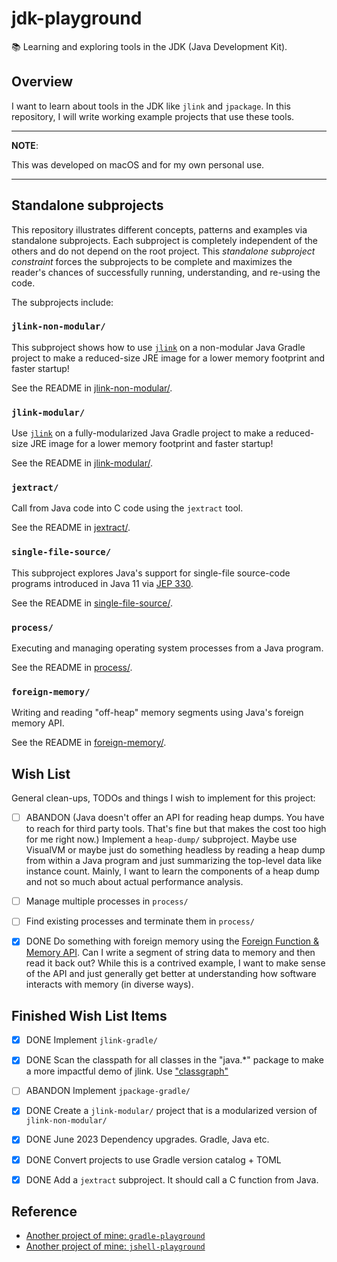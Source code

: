 # jdk-playground

📚 Learning and exploring tools in the JDK (Java Development Kit).


## Overview

I want to learn about tools in the JDK like `jlink` and `jpackage`. In this repository, I will write working example
projects that use these tools.

---
**NOTE**:

This was developed on macOS and for my own personal use.

---


## Standalone subprojects

This repository illustrates different concepts, patterns and examples via standalone subprojects. Each subproject is
completely independent of the others and do not depend on the root project. This _standalone subproject constraint_
forces the subprojects to be complete and maximizes the reader's chances of successfully running, understanding, and
re-using the code.

The subprojects include:


### `jlink-non-modular/`

This subproject shows how to use [`jlink`](https://openjdk.java.net/jeps/282) on a non-modular Java Gradle project to make a reduced-size JRE image for a lower memory footprint and faster startup!

See the README in [jlink-non-modular/](jlink-non-modular/).


### `jlink-modular/`

Use [`jlink`](https://openjdk.java.net/jeps/282) on a fully-modularized Java Gradle project to make a reduced-size JRE image for a lower memory footprint and faster startup!

See the README in [jlink-modular/](jlink-modular/).


### `jextract/`

Call from Java code into C code using the `jextract` tool.

See the README in [jextract/](jextract/).


### `single-file-source/`

This subproject explores Java's support for single-file source-code programs introduced in Java 11 via [JEP 330](https://openjdk.java.net/jeps/330).

See the README in [single-file-source/](single-file-source/).


### `process/`

Executing and managing operating system processes from a Java program.

See the README in [process/](process/).

### `foreign-memory/`

Writing and reading "off-heap" memory segments using Java's foreign memory API.

See the README in [foreign-memory/](foreign-memory/).


## Wish List

General clean-ups, TODOs and things I wish to implement for this project:

* [ ] ABANDON (Java doesn't offer an API for reading heap dumps. You have to reach for third party tools. That's fine but that makes the cost too high for me right now.) Implement a `heap-dump/` subproject. Maybe use VisualVM or maybe just do something headless by reading a heap dump
  from within a Java program and just summarizing the top-level data like instance count. Mainly, I want to learn the
  components of a heap dump and not so much about actual performance analysis.
* [ ] Manage multiple processes in `process/`
* [ ] Find existing processes and terminate them in `process/`
* [x] DONE Do something with foreign memory using the [Foreign Function & Memory API](https://openjdk.org/jeps/442). Can I
  write a segment of string data to memory and then read it back out? While this is a contrived example, I want to make
  sense of the API and just generally get better at understanding how software interacts with memory (in diverse ways).


## Finished Wish List Items

* [x] DONE Implement `jlink-gradle/`
* [x] DONE Scan the classpath for all classes in the "java.*" package to make a more impactful demo of jlink. Use ["classgraph"](https://github.com/classgraph/classgraph)
* [ ] ABANDON Implement `jpackage-gradle/`
* [x] DONE Create a `jlink-modular/` project that is a modularized version of `jlink-non-modular/`
* [x] DONE June 2023 Dependency upgrades. Gradle, Java etc.
* [x] DONE Convert projects to use Gradle version catalog + TOML
* [x] DONE Add a `jextract` subproject. It should call a C function from Java.


## Reference

* [Another project of mine: `gradle-playground`](https://github.com/dgroomes/gradle-playground/tree/main/plugin)
* [Another project of mine: `jshell-playground`](https://github.com/dgroomes/jshell-playground)
